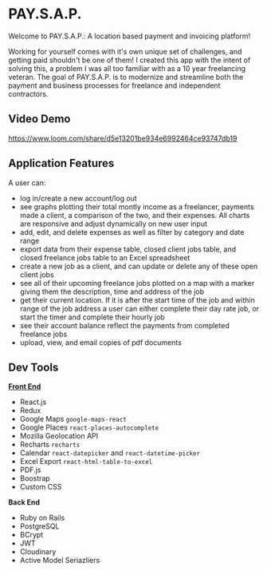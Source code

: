 # PAY.S.A.P.

Welcome to PAY.S.A.P.: A location based payment and invoicing platform!

Working for yourself comes with it's own unique set of challenges, and getting paid shouldn't be one of them! I created this app with the intent of solving this, a problem I was all too familiar with as a 10 year freelancing veteran. The goal of PAY.S.A.P. is to modernize and streamline both the payment and business processes for freelance and independent contractors.

## Video Demo
https://www.loom.com/share/d5e13201be934e6992464ce93747db19

## Application Features

A user can: 

* log in/create a new account/log out
* see graphs plotting their total montly income as a freelancer, payments made a client, a comparison of the two, and their expenses. All charts are responsive and adjust dynamically on new user input
* add, edit, and delete expenses as well as filter by category and date range
* export data from their expense table, closed client jobs table, and closed freelance jobs table to an Excel spreadsheet
* create a new job as a client, and can update or delete any of these open client jobs
* see all of their upcoming freelance jobs plotted on a map with a marker giving them the description, time and address of the job
* get their current location. If it is after the start time of the job and within range of the job address a user can either complete their day rate job, or start the timer and complete their hourly job
* see their account balance reflect the payments from completed freelance jobs 
* upload, view, and email copies of pdf documents

## Dev Tools

[**Front End**](https://github.com/rachaelghorbani/paysap-frontend)
* React.js
* Redux
* Google Maps `google-maps-react`
* Google Places `react-places-autocomplete`
* Mozilla Geolocation API
* Recharts `recharts`
* Calendar `react-datepicker` and `react-datetime-picker`
* Excel Export `react-html-table-to-excel`
* PDF.js
* Boostrap
* Custom CSS

**Back End**
* Ruby on Rails
* PostgreSQL
* BCrypt
* JWT
* Cloudinary
* Active Model Seriazliers


